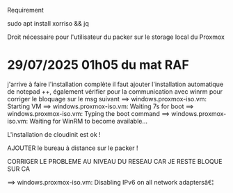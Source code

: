 Requirement

sudo apt install xorriso && jq

Droit nécessaire pour l'utilisateur du packer sur le storage local du Proxmox

# 29/07/2025 01h05 du mat RAF

j'arrive à faire l'installation complète il faut ajouter l'installation automatique de notepad ++, également vérifier pour la communication avec winrm pour corriger le bloquage sur le msg suivant 
==> windows.proxmox-iso.vm: Starting VM
==> windows.proxmox-iso.vm: Waiting 7s for boot
==> windows.proxmox-iso.vm: Typing the boot command
==> windows.proxmox-iso.vm: Waiting for WinRM to become available...

L'installation de cloudinit est ok !


AJOUTER le bureau à distance sur le packer !


CORRIGER LE PROBLEME AU NIVEAU DU RESEAU CAR JE RESTE BLOQUE SUR CA 

==> windows.proxmox-iso.vm: Disabling IPv6 on all network adaptersâ€¦
